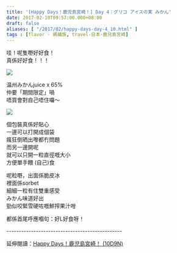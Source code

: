 ```yaml
---
title: '[Happy Days！鹿児島宮崎！] Day 4：グリコ アイスの実 みかん'
date: 2017-02-10T09:57:00.000+08:00
draft: false
aliases: [ "/2017/02/happy-days-day-4_10.html" ]
tags : [flavor - 螞蟻族, travel-日本-鹿兒島宮崎]
---
```


哇！呢隻嘢好好食！  
真係好好食！！！  

![](/images/kojkmi4d.jpg)

温州みかんjuice x 65%  
仲要「期間限定」喎  
唔買會對自己唔住囉～  

![](/images/kojkmi4d1.jpg)

個包裝真係好貼心  
一邊可以打開成個袋  
瘋狂倒晒出嚟都冇問題  
而另一邊開呢  
就可以只開一粒直徑嘅大小  
方便單手餵 (自己)食  
  
呢粒嘢，出面係脆皮冰  
裡面係sorbet  
細細一粒有住雙重感受  
みかん味道好出  
勁似咬緊雪硬咗嘅鮮搾果汁咁  
  
都係首尾呼應嗰句：好L好食呀！  
  
\-----------------------------------------------  
  
延伸閱讀：[Happy Days！鹿児島宮崎！ (10D9N)](https://hidie.net/kojkmi10d9n/)
